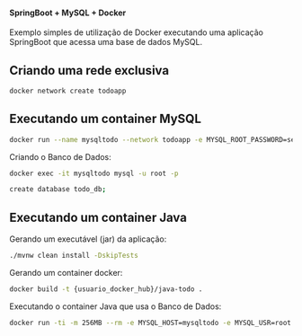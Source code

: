 #### SpringBoot + MySQL + Docker

Exemplo simples de utilização de Docker executando uma aplicação SpringBoot que acessa uma base de dados MySQL.

## Criando uma rede exclusiva

```bash
docker network create todoapp
```

## Executando um container MySQL

```bash
docker run --name mysqltodo --network todoapp -e MYSQL_ROOT_PASSWORD=senha_dificil -d mysql
```

Criando o Banco de Dados:

```bash
docker exec -it mysqltodo mysql -u root -p

create database todo_db;
```

## Executando um container Java

Gerando um executável (jar) da aplicação:

```bash
./mvnw clean install -DskipTests
```

Gerando um container docker:

```bash
docker build -t {usuario_docker_hub}/java-todo .
```

Executando o container Java que usa o Banco de Dados:

```bash
docker run -ti -m 256MB --rm -e MYSQL_HOST=mysqltodo -e MYSQL_USR=root -e MYSQL_PWD=senha_dificil -p 8081:8080 --network todoapp marcusadriano/java-todo
```



